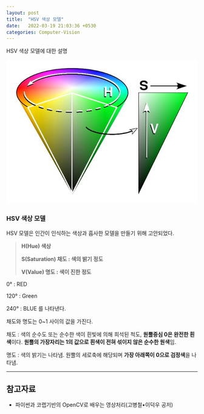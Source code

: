 ```yaml
---
layout: post
title:  "HSV 색상 모델"
date:   2022-03-19 21:03:36 +0530
categories: Computer-Vision
---
```

HSV 색상 모델에 대한 설명

![hsv](/images/HSV_cone.jpg)

### HSV 색상 모델

HSV 모델은 인간이 인식하는 색상과 흡사한 모델을 만들기 위해 고안되었다.
> **H(Hue) 색상**
> 
> **S(Saturation) 채도 : 색의 밝기 정도**
> 
> **V(Value) 명도 : 색이 진한 정도**

0° : RED

120° : Green

240° : BLUE 를 나타낸다.

채도와 명도는 0~1 사이의 값을 가진다.

채도 : 색의 순수도 또는 순수한 색이 흰빛에 의해 희석된 척도, **원뿔중심 0은 완전한 흰색**이다.
**원뿔의 가장자리는 1의 값으로 흰색이 전혀 섞이지 않은 순수한 원색**임.

명도 : 색의 밝기는 나타냄. 원뿔의 세로축에 해당되며 **가장 아래쪽이 0으로 검정색**을 나타냄.

---
## 참고자료
* 파이썬과 코랩기반의 OpenCV로 배우는 영상처리(고병철•이덕우 공저)
